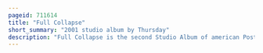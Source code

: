 ```yaml
---
pageid: 711614
title: "Full Collapse"
short_summary: "2001 studio album by Thursday"
description: "Full Collapse is the second Studio Album of american Post-Hardcore Band Thursday. It was released on April 10, 2001, through Victory Records, to whom the Band signed after leaving Eyeball Records. With the Addition of Guitarist steve Pedulla the Recording Sessions for the Album were held in november 2000 in big Blue Meenie recording Studios in Jersey City. Sal Villanueva, who served as the Producer, the Production Team and Members of different Bands contributed additional Instrumentation to the Recordings. Full Collapse is considered a Post-Hardcore and Screamo Album."
---
```

